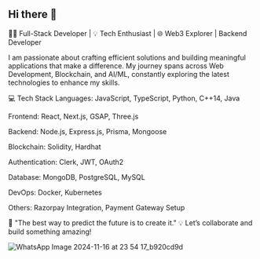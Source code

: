 ## Hi there 👋

👨‍💻 Full-Stack Developer | 💡 Tech Enthusiast | 🌐 Web3 Explorer | Backend Developer

I am passionate about crafting efficient solutions and building meaningful applications that make a difference. My journey spans across Web Development, Blockchain, and AI/ML, constantly exploring the latest technologies to enhance my skills.



💻 Tech Stack
Languages: JavaScript, TypeScript, Python, C++14, Java

Frontend: React, Next.js, GSAP, Three.js

Backend: Node.js, Express.js, Prisma, Mongoose

Blockchain: Solidity, Hardhat

Authentication: Clerk, JWT, OAuth2

Database: MongoDB, PostgreSQL, MySQL

DevOps: Docker, Kubernetes

Others: Razorpay Integration, Payment Gateway Setup


🌟 "The best way to predict the future is to create it."
💡 Let’s collaborate and build something amazing!

![WhatsApp Image 2024-11-16 at 23 54 17_b920cd9d](https://github.com/user-attachments/assets/451d995a-27c1-477e-958a-6fa700951bf5)



